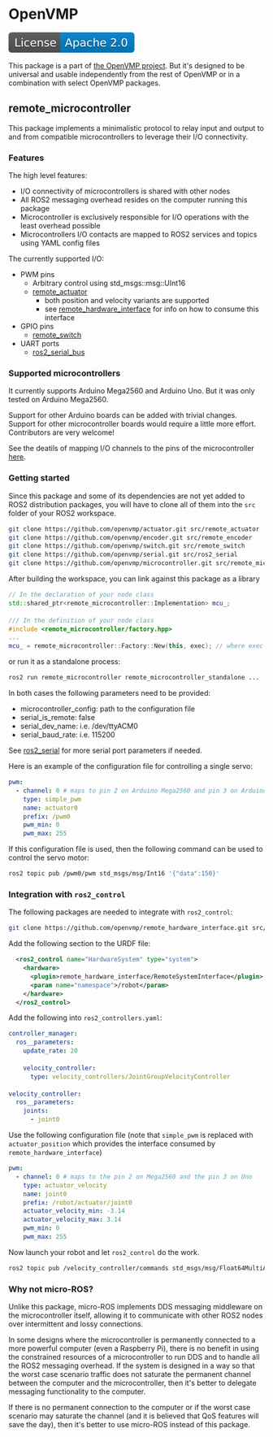# OpenVMP

[![License](./apache20.svg)](./LICENSE.txt)

This package is a part of [the OpenVMP project](https://github.com/openvmp/openvmp).
But it's designed to be universal and usable independently from the rest of OpenVMP or in a combination with select OpenVMP packages.

## remote\_microcontroller

This package implements a minimalistic protocol to relay input and output to
and from compatible microcontrollers to leverage their I/O connectivity.

### Features

The high level features:

- I/O connectivity of microcontrollers is shared with other nodes
- All ROS2 messaging overhead resides on the computer running this package
- Microcontroller is exclusively responsible for I/O operations with
  the least overhead possible
- Microcontrollers I/O contacts are mapped to ROS2 services and topics using
  YAML config files

The currently supported I/O:

- PWM pins
  - Arbitrary control using std\_msgs::msg::UInt16
  - [remote_actuator](https://github.com/openvmp/actuator)
    - both position and velocity variants are supported
    - see [remote_hardware_interface](https://github.com/openvmp/remote_hardware_interface) for info on how to consume this interface
- GPIO pins
  - [remote_switch](https://github.com/openvmp/switch)
- UART ports
  - [ros2_serial_bus](https://github.com/openvmp/serial_bus)

### Supported microcontrollers

It currently supports Arduino Mega2560 and Arduino Uno. But it was only tested on Arduino Mega2560.

Support for other Arduino boards can be added with trivial changes. Support for other microcontroller boards would require a little more effort. Contributors are very welcome!

See the deatils of mapping I/O channels to the pins of the microcontroller [here](./microcontrollers/README.md).

### Getting started

Since this package and some of its dependencies are not yet added to ROS2
distribution packages, you will have to clone all of them into the `src`
folder of your ROS2 workspace.

```bash
git clone https://github.com/openvmp/actuator.git src/remote_actuator
git clone https://github.com/openvmp/encoder.git src/remote_encoder
git clone https://github.com/openvmp/switch.git src/remote_switch
git clone https://github.com/openvmp/serial.git src/ros2_serial
git clone https://github.com/openvmp/microcontroller.git src/remote_microcontroller
```

After building the workspace, you can link against this package as a library

```c++
// In the declaration of your node class
std::shared_ptr<remote_microcontroller::Implementation> mcu_;

/// In the definition of your node class
#include <remote_microcontroller/factory.hpp>
...
mcu_ = remote_microcontroller::Factory::New(this, exec); // where exec is the multithreaded executor your node is running in
```

or run it as a standalone process:

```bash
ros2 run remote_microcontroller remote_microcontroller_standalone ...
```

In both cases the following parameters need to be provided:

- microcontroller_config: path to the configuration file
- serial_is_remote: false
- serial_dev_name: i.e. /dev/ttyACM0
- serial_baud_rate: i.e. 115200

See [ros2_serial](https://github.com/openvmp/serial/blob/main/README.md) for more serial port parameters if needed.

Here is an example of the configuration file for controlling a single servo:

```yaml
pwm:
  - channel: 0 # maps to pin 2 on Arduino Mega2560 and pin 3 on Arduino Uno
    type: simple_pwm
    name: actuator0
    prefix: /pwm0
    pwm_min: 0
    pwm_max: 255
```

If this configuration file is used, then the following command can be used to control the servo motor:

```bash
ros2 topic pub /pwm0/pwm std_msgs/msg/Int16 '{"data":150}'
```

### Integration with `ros2_control`

The following packages are needed to integrate with `ros2_control`:

```bash
git clone https://github.com/openvmp/remote_hardware_interface.git src/remote_hardware_interface
```

Add the following section to the URDF file:

```xml
  <ros2_control name="HardwareSystem" type="system">
    <hardware>
      <plugin>remote_hardware_interface/RemoteSystemInterface</plugin>
      <param name="namespace">/robot</param>
    </hardware>
  </ros2_control>
```

Add the following into `ros2_controllers.yaml`:

```yaml
controller_manager:
  ros__parameters:
    update_rate: 20

    velocity_controller:
      type: velocity_controllers/JointGroupVelocityController

velocity_controller:
  ros__parameters:
    joints:
      - joint0
```

Use the following configuration file (note that `simple_pwm` is replaced with `actuator_position` which provides the interface consumed by `remote_hardware_interface`)

```yaml
pwm:
  - channel: 0 # maps to the pin 2 on Mega2560 and the pin 3 on Uno
    type: actuator_velocity
    name: joint0
    prefix: /robot/actuator/joint0
    actuator_velocity_min: -3.14
    actuator_velocity_max: 3.14
    pwm_min: 0
    pwm_max: 255
```

Now launch your robot and let `ros2_control` do the work.

```bash
ros2 topic pub /velocity_controller/commands std_msgs/msg/Float64MultiArray '{"data":[1.0]}'
```

### Why not micro-ROS?

Unlike this package, micro-ROS implements DDS messaging middleware on the 
microcontroller itself, allowing it to communicate with other ROS2 nodes over 
intermittent and lossy connections.

In some designs where the microcontroller is permanently connected to
a more powerful computer (even a Raspberry Pi), there is no benefit in using
the constrained resources of a microcontroller to run DDS and to handle all
the ROS2 messaging overhead.
If the system is designed in a way so that the worst case scenario
traffic does not saturate the permanent channel between the computer and the
microcontroller, then it's better to delegate messaging functionality to the
computer.

If there is no permanent connection to the computer or if the worst case
scenario may saturate the channel (and it is believed that QoS features will
save the day), then it's better to use micro-ROS instead of this package.
